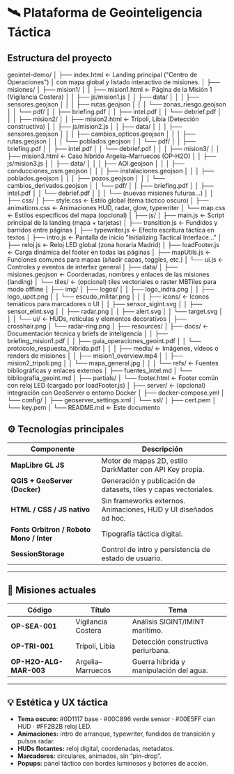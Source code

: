 # 🛰️ Plataforma de Geointeligencia Táctica

## Estructura del proyecto

geointel-demo/
│
├── index.html ← Landing principal ("Centro de Operaciones")
│ con mapa global y listado interactivo de misiones.
│
├── misiones/
│ ├── mision1/
│ │ ├── mision1.html ← Página de la Misión 1 (Vigilancia Costera)
│ │ ├── js/mision1.js
│ │ ├── data/
│ │ │ ├── sensores.geojson
│ │ │ ├── rutas.geojson
│ │ │ └── zonas_riesgo.geojson
│ │ └── pdf/
│ │ ├── briefing.pdf
│ │ ├── intel.pdf
│ │ └── debrief.pdf
│ │
│ ├── mision2/
│ │ ├── mision2.html ← Trípoli, Libia (Detección constructiva)
│ │ ├── js/mision2.js
│ │ ├── data/
│ │ │ ├── sensores.geojson
│ │ │ ├── cambios_opticos.geojson
│ │ │ ├── rutas.geojson
│ │ │ └── poblados.geojson
│ │ └── pdf/
│ │ ├── briefing.pdf
│ │ ├── intel.pdf
│ │ └── debrief.pdf
│ │
│ ├── mision3/
│ │ ├── mision3.html ← Caso híbrido Argelia–Marruecos (OP-H2O)
│ │ ├── js/mision3.js
│ │ ├── data/
│ │ │ ├── AOI.geojson
│ │ │ ├── conducciones_osm.geojson
│ │ │ ├── instalaciones.geojson
│ │ │ ├── poblados.geojson
│ │ │ ├── pozos.geojson
│ │ │ └── cambios_derivados.geojson
│ │ └── pdf/
│ │ ├── briefing.pdf
│ │ ├── intel.pdf
│ │ └── debrief.pdf
│ │
│ └── (nuevas misiones futuras…)
│
│
├── css/
│ ├── style.css ← Estilo global (tema táctico oscuro)
│ ├── animations.css ← Animaciones HUD, radar, glow, typewriter
│ └── map.css ← Estilos específicos del mapa (opcional)
│
├── js/
│ ├── main.js ← Script principal de la landing (mapa + tarjetas)
│ ├── transition.js ← Fundidos y barridos entre páginas
│ ├── typewriter.js ← Efecto escritura táctica en textos
│ ├── intro.js ← Pantalla de inicio "Initializing Tactical Interface..."
│ ├── reloj.js ← Reloj LED global (zona horaria Madrid)
│ ├── loadFooter.js ← Carga dinámica del footer en todas las páginas
│ ├── mapUtils.js ← Funciones comunes para mapas (añadir capas, toggles, etc.)
│ └── ui.js ← Controles y eventos de interfaz general
│
├── data/
│ ├── misiones.geojson ← Coordenadas, nombres y enlaces de las misiones (landing)
│ └── tiles/ ← (opcional) tiles vectoriales o raster MBTiles para modo offline
│
├── img/
│ ├── logos/
│ │ ├── logo_indra.png
│ │ ├── logo_upct.png
│ │ └── escudo_militar.png
│ │
│ ├── icons/ ← Iconos temáticos para marcadores o UI
│ │ ├── sensor_sigint.svg
│ │ ├── sensor_elint.svg
│ │ ├── radar.png
│ │ ├── alert.svg
│ │ └── target.svg
│ │
│ └── ui/ ← HUDs, retículas y elementos decorativos
│ ├── crosshair.png
│ └── radar-ring.png
│
├── resources/
│ ├── docs/ ← Documentación técnica y briefs de inteligencia
│ │ ├── briefing_mision1.pdf
│ │ ├── guia_operaciones_geoint.pdf
│ │ └── protocolo_respuesta_hibrida.pdf
│ │
│ ├── media/ ← Imágenes, vídeos o renders de misiones
│ │ ├── mision1_overview.mp4
│ │ ├── mision2_tripoli.png
│ │ └── mapa_general.jpg
│ │
│ └── refs/ ← Fuentes bibliográficas y enlaces externos
│ ├── fuentes_intel.md
│ └── bibliografia_geoint.md
│
├── partials/
│ └── footer.html ← Footer común con reloj LED (cargado por loadFooter.js)
│
├── server/ ← (opcional) integración con GeoServer o entorno Docker
│ ├── docker-compose.yml
│ └── config/
│ ├── geoserver_settings.xml
│ └── ssl/
│ ├── cert.pem
│ └── key.pem
│
└── README.md ← Este documento



## ⚙️ Tecnologías principales

| Componente | Descripción |
|-------------|--------------|
| **MapLibre GL JS** | Motor de mapas 2D, estilo DarkMatter con API Key propia. |
| **QGIS + GeoServer (Docker)** | Generación y publicación de datasets, tiles y capas vectoriales. |
| **HTML / CSS / JS nativo** | Sin frameworks externos. Animaciones, HUD y UI diseñados ad hoc. |
| **Fonts Orbitron / Roboto Mono / Inter** | Tipografía táctica digital. |
| **SessionStorage** | Control de intro y persistencia de estado de usuario. |

---

## 🎯 Misiones actuales

| Código | Título | Tema |
|--------|--------|------|
| **OP-SEA-001** | Vigilancia Costera | Análisis SIGINT/IMINT marítimo. |
| **OP-TRI-001** | Trípoli, Libia | Detección constructiva periurbana. |
| **OP-H2O-ALG-MAR-003** | Argelia–Marruecos | Guerra híbrida y manipulación del agua. |

---

## 💡 Estética y UX táctica

- **Tema oscuro:** #0D1117 base · #00C896 verde sensor · #00E5FF cian HUD · #FF2B2B reloj LED.  
- **Animaciones:** intro de arranque, typewriter, fundidos de transición y pulsos radar.  
- **HUDs flotantes:** reloj digital, coordenadas, metadatos.  
- **Marcadores:** circulares, animados, sin “pin-drop”.  
- **Popups:** panel táctico con bordes luminosos y botones de acción.
